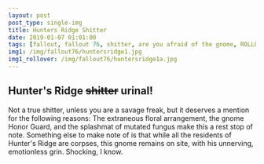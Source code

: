 ```yaml
---
layout: post
post_type: single-img
title: Hunters Ridge Shitter
date: 2019-01-07 01:01:00
tags: [fallout, fallout 76, shitter, are you afraid of the gnome, ROLLOVER]
img1: /img/fallout76/huntersridge1.jpg
img1_rollover: /img/fallout76/huntersridge1a.jpg
---
```

## Hunter's Ridge <strike>shitter</strike> urinal!

Not a true shitter, unless you are a savage freak, but it deserves a mention for the following reasons: The extraneous floral arrangement, the gnome Honor Guard, and the splashmat of mutated fungus make this a rest stop of note. Something else to make note of is that while all the residents of Hunter's Ridge are corpses, this gnome remains on site, with his unnerving, emotionless grin. Shocking, I know.
